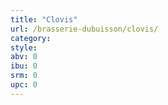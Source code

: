 ```yaml
---
title: "Clovis"
url: /brasserie-dubuisson/clovis/
category: 
style: 
abv: 0
ibu: 0
srm: 0
upc: 0
---
```


